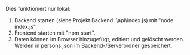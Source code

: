 Dies funktioniert nur lokal:

1. Backend starten (siehe Projekt Backend: \api\index.js) mit "node index.js".
2. Frontend starten mit "npm start".
3. Daten können im Browser hinzugefügt, editiert und gelöscht werden. Werden in persons.json im Backend-/Serverordner gespeichert.
